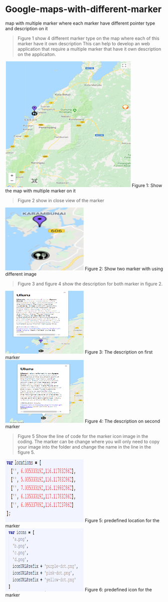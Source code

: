 # Google-maps-with-different-marker
map with multiple marker where each marker have different pointer type and description on it

> Figure 1 show 4 different marker type on the map where each of this marker have it own description
This can help to develop an web application that require a multiple marker that have it own 
description on the applicaiton.

<img src="screenshot/1.PNG" data-canonical-src="screenshot/1.PNG" width="400" height="400" />
Figure 1: Show the map with multiple marker on it
<br />

> Figure 2 show in close view of the marker

<img src="screenshot/2.PNG" data-canonical-src="screenshot/2.PNG" width="250" height="200" />
Figure 2: Show two marker with using different image
<br />

> Figure 3 and figure 4 show the description for both marker in figure 2.

<img src="screenshot/3.PNG" data-canonical-src="screenshot/3.PNG" width="250" height="200" />
Figure 3: The description on first marker
<br />

<img src="screenshot/4.PNG" data-canonical-src="screenshot/4.PNG" width="250" height="200" />
Figure 4: The description on second marker
<br />

> Figure 5 Show the line of code for the marker icon image in the coding. The marker can be change 
where you will only need to copy your image into the folder and change the name in the line in 
the figure 5. 

<img src="screenshot/5.PNG" data-canonical-src="screenshot/5.PNG" width="250" height="200" />
Figure 5: predefined  location for the marker
<br />

<img src="screenshot/6.PNG" data-canonical-src="screenshot/6.PNG" width="250" height="200" />
Figure 6: predefined icon for the marker
<br />

